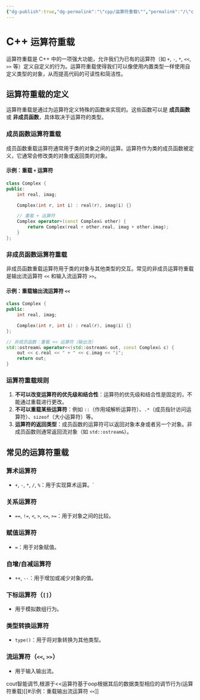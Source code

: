 ```yaml
---
{"dg-publish":true,"dg-permalink":"\"cpp/运算符重载\"","permalink":"/\"cpp/运算符重载\"/","title":"运算符重载"}
---
```




# C++ `运算符重载`
运算符重载是 C++ 中的一项强大功能，允许我们为已有的运算符（如 `+`, `-`, `*`, `<<`, `>>` 等）定义自定义的行为。运算符重载使得我们可以像使用内置类型一样使用自定义类型的对象，从而提高代码的可读性和简洁性。

## 运算符重载的定义
运算符重载是通过为运算符定义特殊的函数来实现的。这些函数可以是 **成员函数** 或 **非成员函数**，具体取决于运算符的类型。

### 成员函数运算符重载
成员函数重载运算符通常用于类的对象之间的运算。运算符作为类的成员函数被定义，它通常会修改类的对象或返回类的对象。

#### 示例：重载 `+` 运算符
```cpp
class Complex {
public:
    int real, imag;

    Complex(int r, int i) : real(r), imag(i) {}

    // 重载 + 运算符
    Complex operator+(const Complex& other) {
        return Complex(real + other.real, imag + other.imag);
    }
};
```


### 非成员函数运算符重载
非成员函数重载运算符用于类的对象与其他类型的交互。常见的非成员运算符重载是输出流运算符 `<<` 和输入流运算符 `>>`。

#### 示例：重载输出流运算符 `<<`
```cpp
class Complex {
public:
    int real, imag;

    Complex(int r, int i) : real(r), imag(i) {}
};

// 非成员函数：重载 << 运算符（输出流）
std::ostream& operator<<(std::ostream& out, const Complex& c) {
    out << c.real << " + " << c.imag << "i";
    return out;
}

```


### 运算符重载规则
1. **不可以改变运算符的优先级和结合性**：运算符的优先级和结合性是固定的，不能通过重载进行更改。
2. **不可以重载某些运算符**：例如 `::`（作用域解析运算符）、`.*`（成员指针访问运算符）、`sizeof`（大小运算符）等。
3. **运算符的返回类型**：成员函数的运算符可以返回对象本身或者另一个对象。非成员函数则通常返回流对象（如 `std::ostream&`）。


## 常见的运算符重载

### 算术运算符
- `+`, `-`, `*`, `/`, `%`：用于实现算术运算。`


### 关系运算符
- `==`, `!=`, `<`, `>`, `<=`, `>=`：用于对象之间的比较。


### 赋值运算符
- `=`：用于对象赋值。


### 自增/自减运算符
- `++`, `--`：用于增加或减少对象的值。


### 下标运算符（`[]`）
- 用于模拟数组行为。


### 类型转换运算符
- `type()`：用于将对象转换为其他类型。


### 流运算符（`<<`, `>>`）
- 用于输入输出流。

cout智能调节,根源于<<运算符基于oop根据其后的数据类型相应的调节行为(运算符重载)[[#示例：重载输出流运算符 `<<`]]
